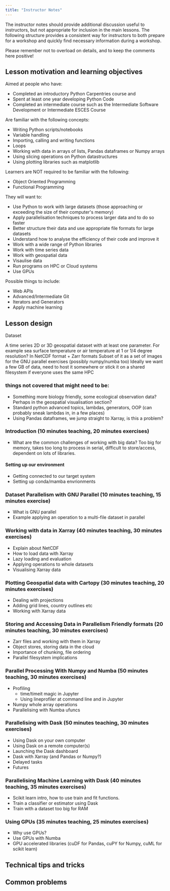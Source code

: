 ```yaml
---
title: "Instructor Notes"
---
```


The instructor notes should provide additional discussion useful to instructors,
but not appropriate for inclusion in the main lessons. The following structure
provides a consistent way for instructors to both prepare for a workshop and
quickly find necessary information during a workshop.

Please remember not to overload on details, and to keep the comments here positive!

## Lesson motivation and learning objectives

Aimed at people who have:

* Completed an introductory Python Carpentries course
and
* Spent at least one year developing Python Code
* Completed an intermediate course such as the Intermediate Software Development or Intermediate ESCES Course

Are familiar with the following concepts:

* Writing Python scripts/notebooks
* Variable handling
* Importing, calling and writing functions
* Loops
* Working with data in arrays of lists, Pandas dataframes or Numpy arrays
* Using slicing operations on Python datastructures
* Using plotting libraries such as matplotlib

Learners are NOT required to be familiar with the following:

* Object Oriented Programming
* Functional Programming

They will want to:

* Use Python to work with large datasets (those approaching or exceeding the size of their computer's memory)
* Apply parallelisation techniques to process larger data and to do so faster
* Better structure their data and use appropriate file formats for large datasets
* Understand how to analyse the efficiency of their code and improve it
* Work with a wide range of Python libraries
* Work with time series data
* Work with geospatial data
* Visaulise data
* Run programs on HPC or Cloud systems
* Use GPUs


Possible things to include:
* Web APIs
* Advanced/Intermediate Git
* Iterators and Generators
* Apply machine learning



## Lesson design

Dataset

A time series 2D or 3D geospatial dataset with at least one parameter.
For example sea surface temperature or air temperature at 1 or 1/4 degree resolution?
In NetCDF format + Zarr formats 
Subset of it as a set of images for the GNU parallel exercises (possibly numpy/numba too)
Ideally we want a few GB of data, need to host it somewhere or stick it on a shared filesystem if everyone uses the same HPC

### things not covered that might need to be:
* Something more biology friendly, some ecological observation data? Perhaps in the geospatial visualisation section?
* Standard python advanced topics, lambdas, generators, OOP (can probably sneak lambdas in, in a few places)
* Using Pandas dataframes, we jump straight to Xarray, is this a problem?

### Introduction (10 minutes teaching, 20 minutes exercises)
* What are the common challenges of working with big data? Too big for memory, takes too long to process in serial, difficult to store/access, dependent on lots of libraries.

#### Setting up our environment
* Getting connected to our target system
* Setting up conda/mamba envrionments

### Dataset Parallelism with GNU Parallel (10 minutes teaching, 15 minutes exercise)
* What is GNU parallel
* Example applying an operation to a multi-file dataset in parallel

### Working with data in Xarray (40 minutes teaching, 30 minutes exercises)
* Explain about NetCDF
* How to load data with Xarray
* Lazy loading and evaluation
* Applying operations to whole datasets
* Visualising Xarray data

### Plotting Geospatial data with Cartopy (30 minutes teaching, 20 minutes exercises)
* Dealing with projections
* Adding grid lines, country outlines etc
* Working with Xarray data

### Storing and Accessing Data in Parallelism Friendly formats (20 minutes teaching, 30 minutes exercises)
* Zarr files and working with them in Xarray
* Object stores, storing data in the cloud
* Importance of chunking, file ordering
* Parallel filesystem implications

### Parallel Processing With Numpy and Numba (50 minutes teaching, 30 minutes exercises)
* Profiling
  * time/timeit magic in Jupyter
  * Using lineprofiler at command line and in Jupyter
* Numpy whole array operations
* Parallelising with Numba ufuncs

### Parallelising with Dask (50 minutes teaching, 30 minutes exercises)
* Using Dask on your own computer
* Using Dask on a remote computer(s)
* Launching the Dask dashboard
* Dask with Xarray (and Pandas or Numpy?)
* Delayed tasks
* Futures

### Parallelising Machine Learning with Dask (40 minutes teaching, 35 minutes exercises)
* Scikit learn intro, how to use train and fit functions.
* Train a classifier or estimator using Dask
* Train with a dataset too big for RAM

### Using GPUs (35 minutes teaching, 25 minutes exercises)
* Why use GPUs?
* Use GPUs with Numba
* GPU accelerated libraries (cuDF for Pandas, cuPY for Numpy, cuML for scikit learn)





## Technical tips and tricks


## Common problems

